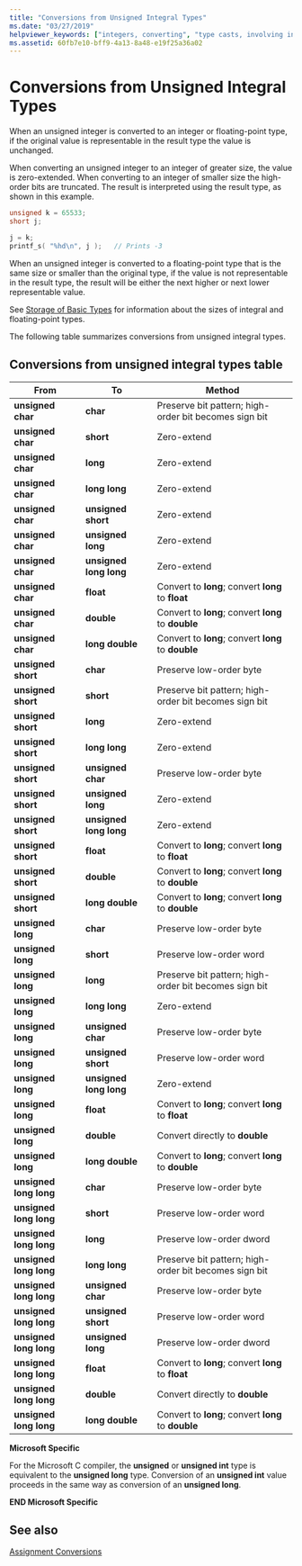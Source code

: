 ```yaml
---
title: "Conversions from Unsigned Integral Types"
ms.date: "03/27/2019"
helpviewer_keywords: ["integers, converting", "type casts, involving integers", "data type conversion [C++], signed and unsigned integers", "type conversion [C++], signed and unsigned integers", "integral conversions, from unsigned"]
ms.assetid: 60fb7e10-bff9-4a13-8a48-e19f25a36a02
---
```

# Conversions from Unsigned Integral Types

When an unsigned integer is converted to an integer or floating-point type, if the original value is representable in the result type the value is unchanged.

When converting an unsigned integer to an integer of greater size, the value is zero-extended. When converting to an integer of smaller size the high-order bits are truncated. The result is interpreted using the result type, as shown in this example.

```C
unsigned k = 65533;
short j;

j = k;
printf_s( "%hd\n", j );   // Prints -3
```

When an unsigned integer is converted to a floating-point type that is the same size or smaller than the original type, if the value is not representable in the result type, the result will be either the next higher or next lower representable value.

See [Storage of Basic Types](../c-language/storage-of-basic-types.md) for information about the sizes of integral and floating-point types.

The following table summarizes conversions from unsigned integral types.

## Conversions from unsigned integral types table

|From|To|Method|
|----------|--------|------------|
|**unsigned char**|**char**|Preserve bit pattern; high-order bit becomes sign bit|
|**unsigned char**|**short**|Zero-extend|
|**unsigned char**|**long**|Zero-extend|
|**unsigned char**|**long long**|Zero-extend|
|**unsigned char**|**unsigned short**|Zero-extend|
|**unsigned char**|**unsigned long**|Zero-extend|
|**unsigned char**|**unsigned long long**|Zero-extend|
|**unsigned char**|**float**|Convert to **long**; convert **long** to **float**|
|**unsigned char**|**double**|Convert to **long**; convert **long** to **double**|
|**unsigned char**|**long double**|Convert to **long**; convert **long** to **double**|
|**unsigned short**|**char**|Preserve low-order byte|
|**unsigned short**|**short**|Preserve bit pattern; high-order bit becomes sign bit|
|**unsigned short**|**long**|Zero-extend|
|**unsigned short**|**long long**|Zero-extend|
|**unsigned short**|**unsigned char**|Preserve low-order byte|
|**unsigned short**|**unsigned long**|Zero-extend|
|**unsigned short**|**unsigned long long**|Zero-extend|
|**unsigned short**|**float**|Convert to **long**; convert **long** to **float**|
|**unsigned short**|**double**|Convert to **long**; convert **long** to **double**|
|**unsigned short**|**long double**|Convert to **long**; convert **long** to **double**|
|**unsigned long**|**char**|Preserve low-order byte|
|**unsigned long**|**short**|Preserve low-order word|
|**unsigned long**|**long**|Preserve bit pattern; high-order bit becomes sign bit|
|**unsigned long**|**long long**|Zero-extend|
|**unsigned long**|**unsigned char**|Preserve low-order byte|
|**unsigned long**|**unsigned short**|Preserve low-order word|
|**unsigned long**|**unsigned long long**|Zero-extend|
|**unsigned long**|**float**|Convert to **long**; convert **long** to **float**|
|**unsigned long**|**double**|Convert directly to **double**|
|**unsigned long**|**long double**|Convert to **long**; convert **long** to **double**|
|**unsigned long long**|**char**|Preserve low-order byte|
|**unsigned long long**|**short**|Preserve low-order word|
|**unsigned long long**|**long**|Preserve low-order dword|
|**unsigned long long**|**long long**|Preserve bit pattern; high-order bit becomes sign bit|
|**unsigned long long**|**unsigned char**|Preserve low-order byte|
|**unsigned long long**|**unsigned short**|Preserve low-order word|
|**unsigned long long**|**unsigned long**|Preserve low-order dword|
|**unsigned long long**|**float**|Convert to **long**; convert **long** to **float**|
|**unsigned long long**|**double**|Convert directly to **double**|
|**unsigned long long**|**long double**|Convert to **long**; convert **long** to **double**|

**Microsoft Specific**

For the Microsoft C compiler, the **unsigned** or **unsigned int** type is equivalent to the **unsigned long** type. Conversion of an **unsigned int** value proceeds in the same way as conversion of an **unsigned long**.

**END Microsoft Specific**

## See also

[Assignment Conversions](../c-language/assignment-conversions.md)
